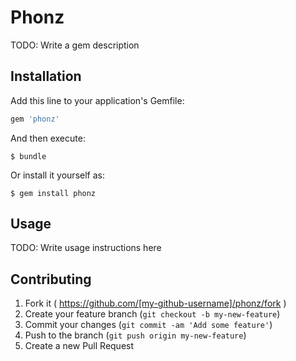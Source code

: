 # Phonz

TODO: Write a gem description

## Installation

Add this line to your application's Gemfile:

```ruby
gem 'phonz'
```

And then execute:

    $ bundle

Or install it yourself as:

    $ gem install phonz

## Usage

TODO: Write usage instructions here

## Contributing

1. Fork it ( https://github.com/[my-github-username]/phonz/fork )
2. Create your feature branch (`git checkout -b my-new-feature`)
3. Commit your changes (`git commit -am 'Add some feature'`)
4. Push to the branch (`git push origin my-new-feature`)
5. Create a new Pull Request
